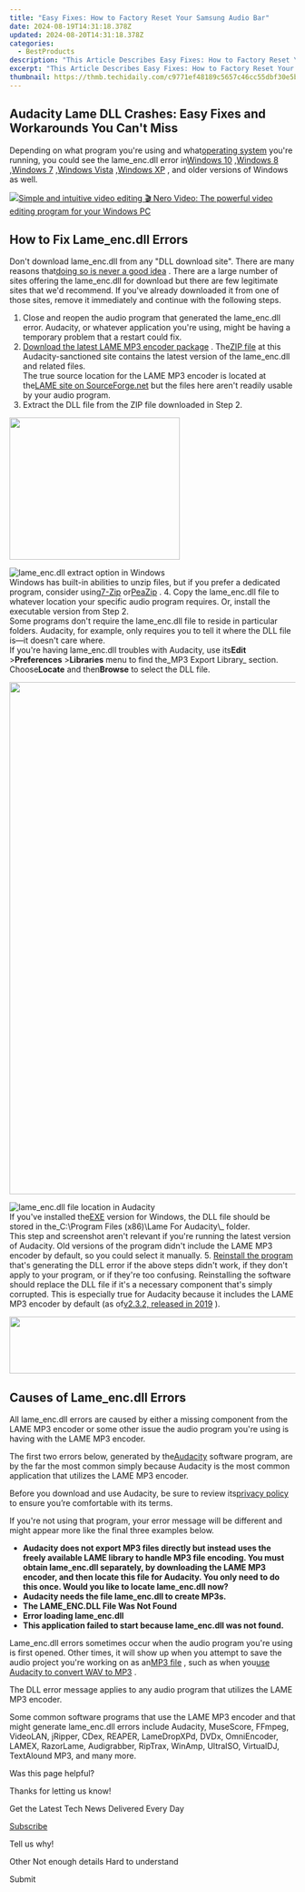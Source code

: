 ```yaml
---
title: "Easy Fixes: How to Factory Reset Your Samsung Audio Bar"
date: 2024-08-19T14:31:18.378Z
updated: 2024-08-20T14:31:18.378Z
categories:
  - BestProducts
description: "This Article Describes Easy Fixes: How to Factory Reset Your Samsung Audio Bar"
excerpt: "This Article Describes Easy Fixes: How to Factory Reset Your Samsung Audio Bar"
thumbnail: https://thmb.techidaily.com/c9771ef48189c5657c46cc55dbf30e5b22c5c13c4b41b02a192204985e15f302.jpg
---
```


## Audacity Lame DLL Crashes: Easy Fixes and Workarounds You Can't Miss
 Depending on what program you're using and what[operating system](https://www.lifewire.com/operating-systems-2625912) you're running, you could see the lame\_enc.dll error in[Windows 10](https://www.lifewire.com/windows-10-2626217) ,[Windows 8](https://www.lifewire.com/windows-8-2626235) ,[Windows 7](https://www.lifewire.com/windows-7-2626265) ,[Windows Vista](https://www.lifewire.com/windows-vista-2626311) ,[Windows XP](https://www.lifewire.com/windows-xp-2626354) , and older versions of Windows as well.  

<!-- affiliate ads begin -->
<a href="https://store.nero.com/order/checkout.php?PRODS=42296685&QTY=1&AFFILIATE=108875&CART=1"><img src="http://cdnwww.nero.com/nero-com-wAssets/img/banners/2022/video-pp/ScreenshotSlider/Nero-Video-Advanced-editing.JPG" border="0">Simple and intuitive video editing
🎬 Nero Video:
The powerful video editing program for your Windows PC</a>
<!-- affiliate ads end -->
## How to Fix Lame\_enc.dll Errors

 Don't download lame\_enc.dll from any "DLL download site". There are many reasons that[doing so is never a good idea](https://www.lifewire.com/important-reasons-not-to-download-dll-files-2624455) . There are a large number of sites offering the lame\_enc.dll for download but there are few legitimate sites that we'd recommend. If you've already downloaded it from one of those sites, remove it immediately and continue with the following steps.

1. Close and reopen the audio program that generated the lame\_enc.dll error. Audacity, or whatever application you're using, might be having a temporary problem that a restart could fix.
2. [Download the latest LAME MP3 encoder package](https://lame.buanzo.org/) . The[ZIP file](https://www.lifewire.com/zip-file-2622675) at this Audacity-sanctioned site contains the latest version of the lame\_enc.dll and related files.  
 The true source location for the LAME MP3 encoder is located at the[LAME site on SourceForge.net](https://sourceforge.net/projects/lame/) but the files here aren't readily usable by your audio program.
3. Extract the DLL file from the ZIP file downloaded in Step 2.  
<!-- affiliate ads begin -->
<a href="https://printrendy.pxf.io/c/5597632/1453720/17020" target="_top" id="1453720"><img src="//a.impactradius-go.com/display-ad/17020-1453720" border="0" alt="" width="300" height="250"/></a><img height="0" width="0" src="https://imp.pxf.io/i/5597632/1453720/17020" style="position:absolute;visibility:hidden;" border="0" />
<!-- affiliate ads end -->
![lame_enc.dll extract option in Windows](https://www.lifewire.com/thmb/zNnff1IQp49UHguNEoSRvXKqsLg=/1500x0/filters:no_upscale():max_bytes(150000):strip_icc():format(webp)/lame-enc-dll-extract-zip-8edd07d5c0cc4c7cab9c410b67b9a811.png)  
 Windows has built-in abilities to unzip files, but if you prefer a dedicated program, consider using[7-Zip](https://www.7-zip.org/) or[PeaZip](https://peazip.github.io/) .
4. Copy the lame\_enc.dll file to whatever location your specific audio program requires. Or, install the executable version from Step 2.  
 Some programs don't require the lame\_enc.dll file to reside in particular folders. Audacity, for example, only requires you to tell it where the DLL file is—it doesn't care where.  
 If you're having lame\_enc.dll troubles with Audacity, use its**Edit** \>**Preferences** \>**Libraries** menu to find the_MP3 Export Library_ section. Choose**Locate** and then**Browse** to select the DLL file.  
<!-- affiliate ads begin -->
<a href="https://tinyland.pxf.io/c/5597632/1793214/19135" target="_top" id="1793214"><img src="//a.impactradius-go.com/display-ad/19135-1793214" border="0" alt="" width="900" height="900"/></a><img height="0" width="0" src="https://imp.pxf.io/i/5597632/1793214/19135" style="position:absolute;visibility:hidden;" border="0" />
<!-- affiliate ads end -->
![lame_enc.dll file location in Audacity](https://www.lifewire.com/thmb/dW88Y2dQ14vs4Ks39ID94-R_Yw8=/1500x0/filters:no_upscale():max_bytes(150000):strip_icc():format(webp)/audacity-mp3-lame-enc-dll-6457c0311ad4416e920303fc5c6dcb83.png)  
 If you've installed the[EXE](https://www.lifewire.com/exe-file-2622732) version for Windows, the DLL file should be stored in the_C:\\Program Files (x86)\\Lame For Audacity\\_ folder.  
 This step and screenshot aren't relevant if you're running the latest version of Audacity. Old versions of the program didn't include the LAME MP3 encoder by default, so you could select it manually.
5. [Reinstall the program](https://www.lifewire.com/what-is-the-proper-way-to-reinstall-a-software-program-2624478) that's generating the DLL error if the above steps didn't work, if they don't apply to your program, or if they're too confusing. Reinstalling the software should replace the DLL file if it's a necessary component that's simply corrupted. This is especially true for Audacity because it includes the LAME MP3 encoder by default (as of[v2.3.2, released in 2019](https://wiki.audacityteam.org/wiki/Release%5FNotes%5F2.3.2) ).

<!-- affiliate ads begin -->
<a href="https://imp.i110150.net/c/5597632/924299/11305" target="_top" id="924299"><img src="//a.impactradius-go.com/display-ad/11305-924299" border="0" alt="" width="520" height="100"/></a>
<!-- affiliate ads end -->
## Causes of Lame\_enc.dll Errors

 All lame\_enc.dll errors are caused by either a missing component from the LAME MP3 encoder or some other issue the audio program you're using is having with the LAME MP3 encoder.

 The first two errors below, generated by the[Audacity](https://www.audacityteam.org/) software program, are by the far the most common simply because Audacity is the most common application that utilizes the LAME MP3 encoder.

 Before you download and use Audacity, be sure to review its[privacy policy](https://www.audacityteam.org/about/desktop-privacy-notice/) to ensure you’re comfortable with its terms.

 If you're not using that program, your error message will be different and might appear more like the final three examples below.

* **Audacity does not export MP3 files directly but instead uses the freely available LAME library to handle MP3 file encoding. You must obtain lame\_enc.dll separately, by downloading the LAME MP3 encoder, and then locate this file for Audacity. You only need to do this once. Would you like to locate lame\_enc.dll now?**
* **Audacity needs the file lame\_enc.dll to create MP3s.**
* **The LAME\_ENC.DLL File Was Not Found**
* **Error loading lame\_enc.dll**
* **This application failed to start because lame\_enc.dll was not found.**

 Lame\_enc.dll errors sometimes occur when the audio program you're using is first opened. Other times, it will show up when you attempt to save the audio project you're working on as an[MP3 file](https://www.lifewire.com/mp3-file-2622780) , such as when you[use Audacity to convert WAV to MP3](https://www.lifewire.com/audacity-tutorial-how-to-convert-wav-to-mp3-using-lame-2438749) .

 The DLL error message applies to any audio program that utilizes the LAME MP3 encoder.

 Some common software programs that use the LAME MP3 encoder and that might generate lame\_enc.dll errors include Audacity, MuseScore, FFmpeg, VideoLAN, jRipper, CDex, REAPER, LameDropXPd, DVDx, OmniEncoder, LAMEX, RazorLame, Audigrabber, RipTrax, WinAmp, UltraISO, VirtualDJ, TextAlound MP3, and many more.

Was this page helpful?

Thanks for letting us know!

 Get the Latest Tech News Delivered Every Day

[Subscribe](https://www.lifewire.com/#)

Tell us why!

 Other  Not enough details  Hard to understand

 Submit

<ins class="adsbygoogle"
     style="display:block"
     data-ad-format="autorelaxed"
     data-ad-client="ca-pub-7571918770474297"
     data-ad-slot="1223367746"></ins>



<ins class="adsbygoogle"
     style="display:block"
     data-ad-client="ca-pub-7571918770474297"
     data-ad-slot="8358498916"
     data-ad-format="auto"
     data-full-width-responsive="true"></ins>



